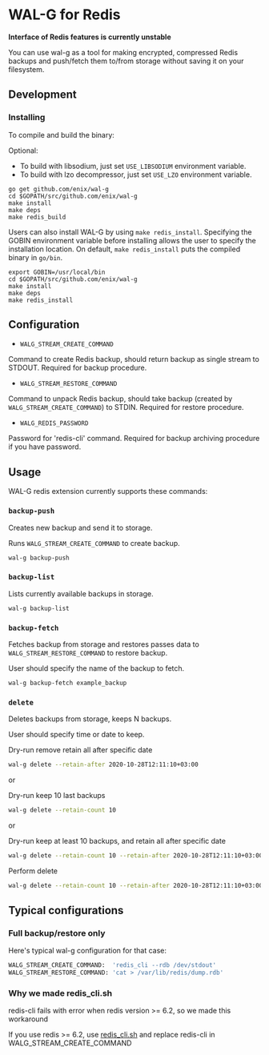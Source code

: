 # WAL-G for Redis

**Interface of Redis features is currently unstable**

You can use wal-g as a tool for making encrypted, compressed Redis backups and push/fetch them to/from storage without saving it on your filesystem.

## Development

### Installing

To compile and build the binary:

Optional:

- To build with libsodium, just set `USE_LIBSODIUM` environment variable.
- To build with lzo decompressor, just set `USE_LZO` environment variable.

```plaintext
go get github.com/enix/wal-g
cd $GOPATH/src/github.com/enix/wal-g
make install
make deps
make redis_build
```

Users can also install WAL-G by using `make redis_install`. Specifying the GOBIN environment variable before installing allows the user to specify the installation location. On default, `make redis_install` puts the compiled binary in `go/bin`.

```plaintext
export GOBIN=/usr/local/bin
cd $GOPATH/src/github.com/enix/wal-g
make install
make deps
make redis_install
```

## Configuration

- `WALG_STREAM_CREATE_COMMAND`

Command to create Redis backup, should return backup as single stream to STDOUT. Required for backup procedure.

- `WALG_STREAM_RESTORE_COMMAND`

Command to unpack Redis backup, should take backup (created by `WALG_STREAM_CREATE_COMMAND`)
to STDIN. Required for restore procedure.

- `WALG_REDIS_PASSWORD`

Password for 'redis-cli' command. Required for backup archiving procedure if you have password.

## Usage

WAL-G redis extension currently supports these commands:

### `backup-push`

Creates new backup and send it to storage.

Runs `WALG_STREAM_CREATE_COMMAND` to create backup.

```bash
wal-g backup-push
```

### `backup-list`

Lists currently available backups in storage.

```bash
wal-g backup-list
```

### `backup-fetch`

Fetches backup from storage and restores passes data to `WALG_STREAM_RESTORE_COMMAND` to restore backup.

User should specify the name of the backup to fetch.

```bash
wal-g backup-fetch example_backup
```

### `delete`

Deletes backups from storage, keeps N backups.

User should specify time or date to keep.

Dry-run remove retain all after specific date

```bash
wal-g delete --retain-after 2020-10-28T12:11:10+03:00
```

or

Dry-run keep 10 last backups

```bash
wal-g delete --retain-count 10
```

or

Dry-run keep at least 10 backups, and retain all after specific date

```bash
wal-g delete --retain-count 10 --retain-after 2020-10-28T12:11:10+03:00
```

Perform delete

```bash
wal-g delete --retain-count 10 --retain-after 2020-10-28T12:11:10+03:00 --confirm
```

## Typical configurations

### Full backup/restore only

Here's typical wal-g configuration for that case:

```bash
WALG_STREAM_CREATE_COMMAND:  'redis_cli --rdb /dev/stdout'
WALG_STREAM_RESTORE_COMMAND: 'cat > /var/lib/redis/dump.rdb'
```

### Why we made redis_cli.sh

redis-cli fails with error when redis version >= 6.2, so we made this workaround

If you use redis >= 6.2, use [redis_cli.sh](https://github.com/enix/wal-g/blob/master/redis_cli.sh) and replace redis-cli in WALG_STREAM_CREATE_COMMAND
